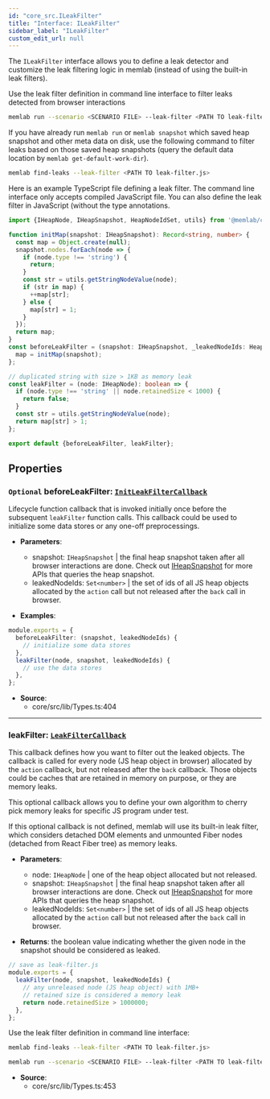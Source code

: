 ```yaml
---
id: "core_src.ILeakFilter"
title: "Interface: ILeakFilter"
sidebar_label: "ILeakFilter"
custom_edit_url: null
---
```


The `ILeakFilter` interface allows you to define a leak detector and
customize the leak filtering logic in memlab (instead of using the
built-in leak filters).

Use the leak filter definition in command line interface to filter
leaks detected from browser interactions
```bash
memlab run --scenario <SCENARIO FILE> --leak-filter <PATH TO leak-filter.js>
```

If you have already run `memlab run` or `memlab snapshot` which saved
heap snapshot and other meta data on disk, use the following command
to filter leaks based on those saved heap snapshots (query the default
data location by `memlab get-default-work-dir`).

```bash
memlab find-leaks --leak-filter <PATH TO leak-filter.js>
```
Here is an example TypeScript file defining a leak filter.
The command line interface only accepts compiled JavaScript file.
You can also define the leak filter in JavaScript (without the
type annotations.

```typescript
import {IHeapNode, IHeapSnapshot, HeapNodeIdSet, utils} from '@memlab/core';

function initMap(snapshot: IHeapSnapshot): Record<string, number> {
  const map = Object.create(null);
  snapshot.nodes.forEach(node => {
    if (node.type !== 'string') {
      return;
    }
    const str = utils.getStringNodeValue(node);
    if (str in map) {
      ++map[str];
    } else {
      map[str] = 1;
    }
  });
  return map;
}
const beforeLeakFilter = (snapshot: IHeapSnapshot, _leakedNodeIds: HeapNodeIdSet): void => {
  map = initMap(snapshot);
};

// duplicated string with size > 1KB as memory leak
const leakFilter = (node: IHeapNode): boolean => {
  if (node.type !== 'string' || node.retainedSize < 1000) {
    return false;
  }
  const str = utils.getStringNodeValue(node);
  return map[str] > 1;
};

export default {beforeLeakFilter, leakFilter};
```

## Properties

### <a id="beforeleakfilter" name="beforeleakfilter"></a> `Optional` **beforeLeakFilter**: [`InitLeakFilterCallback`](../modules/core_src.md#initleakfiltercallback)

Lifecycle function callback that is invoked initially once before
the subsequent `leakFilter` function calls. This callback could
be used to initialize some data stores or any one-off
preprocessings.

* **Parameters**:
  * snapshot: `IHeapSnapshot` | the final heap snapshot taken after
    all browser interactions are done.
    Check out [IHeapSnapshot](core_src.IHeapSnapshot.md) for more APIs that queries the heap snapshot.
  * leakedNodeIds: `Set<number>` | the set of ids of all JS heap objects
    allocated by the `action` call but not released after the `back` call
    in browser.

* **Examples**:
```typescript
module.exports = {
  beforeLeakFilter: (snapshot, leakedNodeIds) {
    // initialize some data stores
  },
  leakFilter(node, snapshot, leakedNodeIds) {
    // use the data stores
  },
};
```

 * **Source**:
    * core/src/lib/Types.ts:404

___

### <a id="leakfilter" name="leakfilter"></a> **leakFilter**: [`LeakFilterCallback`](../modules/core_src.md#leakfiltercallback)

This callback defines how you want to filter out the
leaked objects. The callback is called for every node (JS heap
object in browser) allocated by the `action` callback, but not
released after the `back` callback. Those objects could be caches
that are retained in memory on purpose, or they are memory leaks.

This optional callback allows you to define your own algorithm
to cherry pick memory leaks for specific JS program under test.

If this optional callback is not defined, memlab will use its
built-in leak filter, which considers detached DOM elements
and unmounted Fiber nodes (detached from React Fiber tree) as
memory leaks.

* **Parameters**:
  * node: `IHeapNode` | one of the heap object allocated but not released.
  * snapshot: `IHeapSnapshot` | the final heap snapshot taken after
    all browser interactions are done.
    Check out [IHeapSnapshot](core_src.IHeapSnapshot.md) for more APIs that queries the heap snapshot.
  * leakedNodeIds: `Set<number>` | the set of ids of all JS heap objects
    allocated by the `action` call but not released after the `back` call
    in browser.

* **Returns**: the boolean value indicating whether the given node in
  the snapshot should be considered as leaked.

```javascript
// save as leak-filter.js
module.exports = {
  leakFilter(node, snapshot, leakedNodeIds) {
    // any unreleased node (JS heap object) with 1MB+
    // retained size is considered a memory leak
    return node.retainedSize > 1000000;
  },
};
```

Use the leak filter definition in command line interface:
```bash
memlab find-leaks --leak-filter <PATH TO leak-filter.js>
```

```bash
memlab run --scenario <SCENARIO FILE> --leak-filter <PATH TO leak-filter.js>
```

 * **Source**:
    * core/src/lib/Types.ts:453
